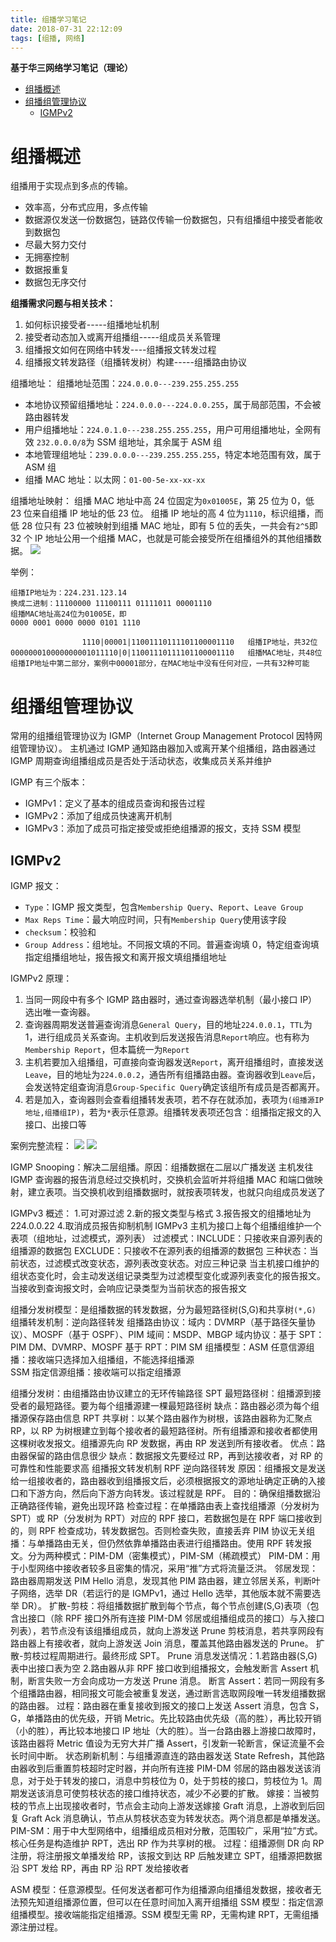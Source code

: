 ```yaml
---
title: 组播学习笔记
date: 2018-07-31 22:12:09
tags: [组播, 网络]
---
```


**基于华三网络学习笔记（理论）**

- [组播概述](#组播概述)
- [组播组管理协议](#组播组管理协议)
  - [IGMPv2](#igmpv2)

<!-- more -->

# 组播概述

组播用于实现点到多点的传输。

- 效率高，分布式应用，多点传输
- 数据源仅发送一份数据包，链路仅传输一份数据包，只有组播组中接受者能收到数据包
- 尽最大努力交付
- 无拥塞控制
- 数据报重复
- 数据包无序交付

**组播需求问题与相关技术：**

1. 如何标识接受者-----组播地址机制
2. 接受者动态加入或离开组播组-----组成员关系管理
3. 组播报文如何在网络中转发----组播报文转发过程
4. 组播报文转发路径（组播转发树）构建-----组播路由协议

组播地址：
组播地址范围：`224.0.0.0---239.255.255.255`

- 本地协议预留组播地址：`224.0.0.0---224.0.0.255`，属于局部范围，不会被路由器转发
- 用户组播地址：`224.0.1.0---238.255.255.255`，用户可用组播地址，全网有效
  `232.0.0.0/8`为 SSM 组地址，其余属于 ASM 组
- 本地管理组地址：`239.0.0.0---239.255.255.255`，特定本地范围有效，属于 ASM 组
- 组播 MAC 地址：以太网：`01-00-5e-xx-xx-xx`

组播地址映射：
组播 MAC 地址中高 24 位固定为`0x01005E`，第 25 位为 0，低 23 位来自组播 IP 地址的低 23 位。
组播 IP 地址的高 4 位为`1110`，标识组播，而低 28 位只有 23 位被映射到组播 MAC 地址，即有 5 位的丢失，一共会有`2^5`即 32 个 IP 地址公用一个组播 MAC，也就是可能会接受所在组播组外的其他组播数据。
![](https://cdn.jsdelivr.net/gh/serchaofan/picBed/blog/202206212347271.png)

举例：

```
组播IP地址为：224.231.123.14
换成二进制：11100000 11100111 01111011 00001110
组播MAC地址高24位为01005E，即
0000 0001 0000 0000 0101 1110

                1110|00001|11001110111101100001110   组播IP地址，共32位
000000010000000001011110|0|11001110111101100001110   组播MAC地址，共48位
组播IP地址中第二部分，案例中00001部分，在MAC地址中没有任何对应，一共有32种可能
```

# 组播组管理协议

常用的组播组管理协议为 IGMP（Internet Group Management Protocol 因特网组管理协议）。
主机通过 IGMP 通知路由器加入或离开某个组播组，路由器通过 IGMP 周期查询组播组成员是否处于活动状态，收集成员关系并维护

IGMP 有三个版本：

- IGMPv1：定义了基本的组成员查询和报告过程
- IGMPv2：添加了组成员快速离开机制
- IGMPv3：添加了成员可指定接受或拒绝组播源的报文，支持 SSM 模型

## IGMPv2

IGMP 报文：

- `Type`：IGMP 报文类型，包含`Membership Query`、`Report`、`Leave Group`
- `Max Reps Time`：最大响应时间，只有`Membership Query`使用该字段
- `checksum`：校验和
- `Group Address`：组地址。不同报文填的不同。普遍查询填 0，特定组查询填指定组播组地址，报告报文和离开报文填组播组地址

IGMPv2 原理：

1. 当同一网段中有多个 IGMP 路由器时，通过查询器选举机制（最小接口 IP）选出唯一查询器。
2. 查询器周期发送普遍查询消息`General Query`，目的地址`224.0.0.1`，`TTL`为 1，进行组成员关系查询。主机收到后发送报告消息`Report`响应。也有称为`Membership Report`，但本篇统一为`Report`
3. 主机若要加入组播组，可直接向查询器发送`Report`，离开组播组时，直接发送`Leave`，目的地址为`224.0.0.2`，通告所有组播路由器。查询器收到`Leave`后，会发送特定组查询消息`Group-Specific Query`确定该组所有成员是否都离开。
4. 若是加入，查询器则会查看组播转发表项，若不存在就添加，表项为`(组播源IP地址,组播组IP)`，若为`*`表示任意源。组播转发表项还包含：组播指定报文的入接口、出接口等

案例完整流程：
![](https://cdn.jsdelivr.net/gh/serchaofan/picBed/blog/202206212347501.png)
![](https://cdn.jsdelivr.net/gh/serchaofan/picBed/blog/202206212347247.png)

IGMP Snooping：解决二层组播。原因：组播数据在二层以广播发送
主机发往 IGMP 查询器的报告消息经过交换机时，交换机会监听并将组播 MAC 和端口做映射，建立表项。当交换机收到组播数据时，就按表项转发，也就只向组成员发送了

IGMPv3 概述： 1.可对源过滤 2.新的报文类型与格式 3.报告报文的组播地址为 224.0.0.22 4.取消成员报告抑制机制
IGMPv3 主机为接口上每个组播组维护一个表项（组地址，过滤模式，源列表）
过滤模式：INCLUDE：只接收来自源列表的组播源的数据包
EXCLUDE：只接收不在源列表的组播源的数据包
三种状态：当前状态，过滤模式改变状态，源列表改变状态。对应三种记录
当主机接口维护的组状态变化时，会主动发送组记录类型为过滤模型变化或源列表变化的报告报文。当接收到查询报文时，会响应记录类型为当前状态的报告报文

组播分发树模型：是组播数据的转发数据，分为最短路径树(S,G)和共享树`(*,G)`
组播转发机制：逆向路径转发
组播路由协议：域内：DVMRP（基于路径矢量协议）、MOSPF（基于 OSPF）、PIM 域间：MSDP、MBGP
域内协议：基于 SPT：PIM DM、DVMRP、MOSPF 基于 RPT：PIM SM
组播模型：ASM 任意信源组播：接收端只选择加入组播组，不能选择组播源  
 SSM 指定信源组播：接收端可以指定组播源

组播分发树：由组播路由协议建立的无环传输路径
SPT 最短路径树：组播源到接受者的最短路径。要为每个组播源建一棵最短路径树
缺点：路由器必须为每个组播源保存路由信息
RPT 共享树：以某个路由器作为树根，该路由器称为汇聚点 RP，以 RP 为树根建立到每个接收者的最短路径树。所有组播源和接收者都使用这棵树收发报文。组播源先向 RP 发数据，再由 RP 发送到所有接收者。
优点：路由器保留的路由信息很少
缺点：数据报文先要经过 RP，再到达接收者，对 RP 的可靠性和性能要求高
组播报文转发机制
RPF 逆向路径转发
原因：组播报文是发送给一组接收者的，路由器收到组播报文后，必须根据报文的源地址确定正确的入接口和下游方向，然后向下游方向转发。该过程就是 RPF。
目的：确保组播数据沿正确路径传输，避免出现环路
检查过程：在单播路由表上查找组播源（分发树为 SPT）或 RP（分发树为 RPT）对应的 RPF 接口，若数据包是在 RPF 端口接收到的，则 RPF 检查成功，转发数据包。否则检查失败，直接丢弃
PIM 协议无关组播：与单播路由无关，但仍然依靠单播路由表进行组播路由。使用 RPF 转发报文。分为两种模式：PIM-DM（密集模式），PIM-SM（稀疏模式）
PIM-DM：用于小型网络中接收者较多且密集的情况，采用“推”方式将流量泛洪。
邻居发现：路由器周期发送 PIM Hello 消息，发现其他 PIM 路由器，建立邻居关系，判断叶子网络，选举 DR（若运行的是 IGMPv1，通过 Hello 选举，其他版本就不需要选举 DR）。
扩散-剪枝：将组播数据扩散到每个节点，每个节点创建(S,G)表项（包含出接口（除 RPF 接口外所有连接 PIM-DM 邻居或组播组成员的接口）与入接口列表），若节点没有该组播组成员，就向上游发送 Prune 剪枝消息，若共享网段有路由器上有接收者，就向上游发送 Join 消息，覆盖其他路由器发送的 Prune。 扩散-剪枝过程周期进行。最终形成 SPT。
Prune 消息发送情况：1.若路由器(S,G)表中出接口表为空 2.路由器从非 RPF 接口收到组播报文，会触发断言 Assert 机制，断言失败一方会向成功一方发送 Prune 消息。
断言 Assert：若同一网段有多个组播路由器，相同报文可能会被重复发送，通过断言选取网段唯一转发组播数据的路由器。
过程：路由器在重复接收到报文的接口上发送 Assert 消息，包含 S，G，单播路由的优先级，开销 Metric。先比较路由优先级（高的胜），再比较开销（小的胜），再比较本地接口 IP 地址（大的胜）。当一台路由器上游接口故障时，该路由器将 Metric 值设为无穷大并广播 Assert，引发新一轮断言，保证流量不会长时间中断。
状态刷新机制：与组播源直连的路由器发送 State Refresh，其他路由器收到后重置剪枝超时定时器，并向所有连接 PIM-DM 邻居的路由器发送该消息，对于处于转发的接口，消息中剪枝位为 0，处于剪枝的接口，剪枝位为 1。周期发送该消息可使剪枝状态的接口维持状态，减少不必要的扩散。
嫁接：当被剪枝的节点上出现接收者时，节点会主动向上游发送嫁接 Graft 消息，上游收到后回复 Graft Ack 消息确认，节点从剪枝状态变为转发状态。两个消息都是单播发送。
PIM-SM：用于中大型网络中，组播组成员相对分散，范围较广，采用“拉”方式。核心任务是构造维护 RPT，选出 RP 作为共享树的根。
过程：组播源侧 DR 向 RP 注册，将注册报文单播发给 RP，该报文到达 RP 后触发建立 SPT，组播源把数据沿 SPT 发给 RP，再由 RP 沿 RPT 发给接收者

ASM 模型：任意源模型。任何发送者都可作为组播源向组播组发数据，接收者无法预先知道组播源位置，但可以在任意时间加入离开组播组
SSM 模型：指定信源组播模型。接收端能指定组播源。SSM 模型无需 RP，无需构建 RPT，无需组播源注册过程。
